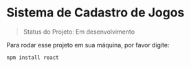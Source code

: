 <h1>Sistema de Cadastro de Jogos</h1>

> Status do Projeto: Em desenvolvimento

Para rodar esse projeto em sua máquina, por favor digite:

```
npm install react
``` 
